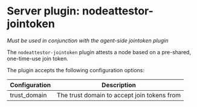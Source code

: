 # Server plugin: nodeattestor-jointoken

*Must be used in conjunction with the agent-side jointoken plugin*

The `nodeattestor-jointoken` plugin attests a node based on a pre-shared, one-time-use join token.

The plugin accepts the following configuration options:

| Configuration | Description                                 |
| ------------- | ------------------------------------------- |
| trust_domain  | The trust domain to accept join tokens from |
